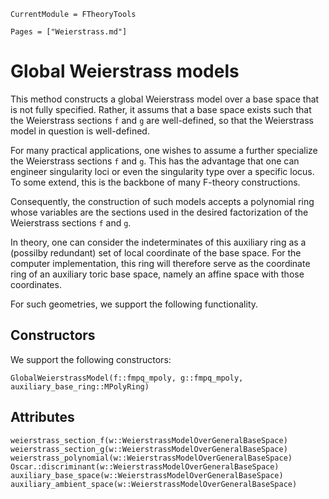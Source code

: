 ```@meta
CurrentModule = FTheoryTools
```

```@contents
Pages = ["Weierstrass.md"]
```

# Global Weierstrass models

This method constructs a global Weierstrass model over a base space that is not
fully specified. Rather, it assums that a base space exists such that
the Weierstrass sections ``f`` and ``g`` are well-defined, so that the
Weierstrass model in question is well-defined.

For many practical applications, one wishes to assume a further specialize
the Weierstrass sections ``f`` and ``g``. This has the advantage that one can
engineer singularity loci or even the singularity type over a specific locus.
To some extend, this is the backbone of many F-theory constructions.

Consequently, the construction of such models accepts a polynomial ring whose
variables are the sections used in the desired factorization of the Weierstrass
sections ``f`` and ``g``.

In theory, one can consider the indeterminates of this auxiliary ring as a
(possilby redundant) set of local coordinate of the base space. For the computer
implementation, this ring will therefore serve as the coordinate ring of an auxiliary
toric base space, namely an affine space with those coordinates.

For such geometries, we support the following functionality.

## Constructors

We support the following constructors:
```@docs
GlobalWeierstrassModel(f::fmpq_mpoly, g::fmpq_mpoly, auxiliary_base_ring::MPolyRing)
```

## Attributes

```@docs
weierstrass_section_f(w::WeierstrassModelOverGeneralBaseSpace)
weierstrass_section_g(w::WeierstrassModelOverGeneralBaseSpace)
weierstrass_polynomial(w::WeierstrassModelOverGeneralBaseSpace)
Oscar.:discriminant(w::WeierstrassModelOverGeneralBaseSpace)
auxiliary_base_space(w::WeierstrassModelOverGeneralBaseSpace)
auxiliary_ambient_space(w::WeierstrassModelOverGeneralBaseSpace)
```
